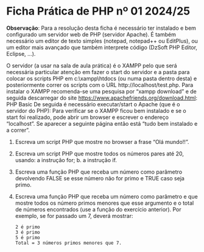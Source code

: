 # Ficha Prática de PHP nº 01 2024/25

**Observação**: Para a resolução desta ficha é necessário ter instalado e bem configurado um servidor web de PHP (servidor Apache). É também necessário um editor de texto simples (notepad, notepad++ ou EditPlus), ou um 
editor mais avançado que também interprete código (DzSoft PHP Editor, Eclipse, …).

O servidor (a usar na sala de aula prática) é o XAMPP pelo que será necessária particular atenção em fazer o start do servidor e a pasta para colocar os scripts PHP em c:\xampp\htdocs (ou numa pasta dentro desta) e 
posteriormente correr os scripts com o URL http://localhost/test.php.
Para instalar o XAMPP recomenda-se uma pesquisa por “xampp download” e de seguida descarregar do site https://www.apachefriends.org/download.html: PHP Basic
De seguida é necessário executar/start o Apache (que é o servidor do PHP):
Para verificar se o XAMPP ficou bem instalado e se o start foi realizado, pode abrir um browser e escrever o endereço “localhost”. Se aparecer a seguinte página então está “tudo bem instalado e a correr”.

1. Escreva um script PHP que mostre no browser a frase “Olá mundo!!”.
2. Escreva um script PHP que mostre todos os números pares até 20, usando:
  a instrução for;
  b. a instrução if.
3. Escreva uma função PHP que receba um número como parâmetro devolvendo FALSE se esse número não for primo e TRUE caso seja primo.
4. Escreva uma função PHP que receba um número como parâmetro e que mostre todos os número primos menores que esse argumento e o total de números encontrados (use a função do exercício anterior). Por exemplo, se for passado
   um 7, deverá mostrar:<br>
   
       2 é primo
       3 é primo
       5 é primo
       Total = 3 números primos menores que 7.
